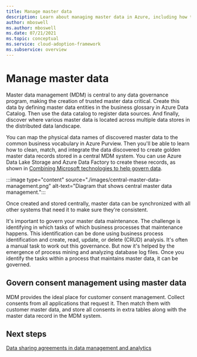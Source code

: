 ```yaml
---
title: Manage master data 
description: Learn about managing master data in Azure, including how to create, store, and synchronize between systems, and governance.
author: mboswell
ms.author: mboswell
ms.date: 07/21/2021
ms.topic: conceptual
ms.service: cloud-adoption-framework
ms.subservice: overview
---
```


# Manage master data

Master data management (MDM) is central to any data governance program, making the creation of trusted master data critical. Create this data by defining master data entities in the business glossary in Azure Data Catalog. Then use the data catalog to register data sources. And finally, discover where various master data is located across multiple data stores in the distributed data landscape.

You can map the physical data names of discovered master data to the common business vocabulary in Azure Purview. Then you'll be able to learn how to clean, match, and integrate the data discovered to create golden master data records stored in a central MDM system. You can use Azure Data Lake Storage and Azure Data Factory to create these records, as shown in [Combining Microsoft technologies to help govern data](./govern-technology.md#combine-microsoft-technologies-to-help-govern-data).

:::image type="content" source="./images/central-master-data-management.png" alt-text="Diagram that shows central master data management.":::

Once created and stored centrally, master data can be synchronized with all other systems that need it to make sure they're consistent.

It's important to govern your master data maintenance. The challenge is identifying in which tasks of which business processes that maintenance happens. This identification can be done using business process identification and create, read, update, or delete (CRUD) analysis. It's often a manual task to work out this governance. But now it's helped by the emergence of process mining and analyzing database log files. Once you identify the tasks within a process that maintains master data, it can be governed.

## Govern consent management using master data

MDM provides the ideal place for customer consent management. Collect consents from all applications that request it. Then match them with customer master data, and store all consents in extra tables along with the master data record in the MDM system.

## Next steps

[Data sharing agreements in data management and analytics](./govern-data-sharing-agreements.md)
